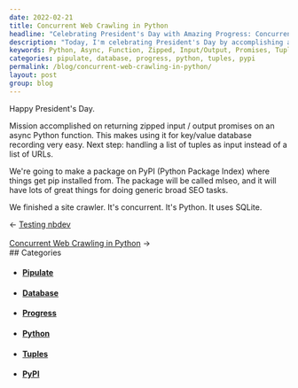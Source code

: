 ```yaml
---
date: 2022-02-21
title: Concurrent Web Crawling in Python
headline: "Celebrating President's Day with Amazing Progress: Concurrent Web Crawling in Python!"
description: "Today, I'm celebrating President's Day by accomplishing a mission: creating an async Python function to return zipped input/output promises. I'm also working on handling a list of tuples as input and building a package called mlseo on PyPI. To top it off, I've completed a concurrent site crawler in Python that uses SQLite. Join me in celebrating President's Day with this amazing progress!"
keywords: Python, Async, Function, Zipped, Input/Output, Promises, Tuples, Package, mlseo, PyPI, Concurrent, Crawling, SQLite, President's Day, Mission, Progress
categories: pipulate, database, progress, python, tuples, pypi
permalink: /blog/concurrent-web-crawling-in-python/
layout: post
group: blog
---
```



Happy President's Day.

Mission accomplished on returning zipped input / output promises on an async
Python function. This makes using it for key/value database recording very
easy. Next step: handling a list of tuples as input instead of a list of URLs.

We're going to make a package on PyPI (Python Package Index) where things get
pip installed from. The package will be called mlseo, and it will have lots of
great things for doing generic broad SEO tasks.

We finished a site crawler. It's concurrent. It's Python. It uses SQLite.

<div class="arrow-links"><div class="post-nav-prev"><span class="arrow">&larr;&nbsp;</span><a href="/blog/testing-nbdev/">Testing nbdev</a></div> &nbsp; <div class="post-nav-next"><a href="/blog/concurrent-web-crawling-in-python/">Concurrent Web Crawling in Python</a><span class="arrow">&nbsp;&rarr;</span></div></div>
## Categories

<ul>
<li><h4><a href='/pipulate/'>Pipulate</a></h4></li>
<li><h4><a href='/database/'>Database</a></h4></li>
<li><h4><a href='/progress/'>Progress</a></h4></li>
<li><h4><a href='/python/'>Python</a></h4></li>
<li><h4><a href='/tuples/'>Tuples</a></h4></li>
<li><h4><a href='/pypi/'>PyPI</a></h4></li></ul>